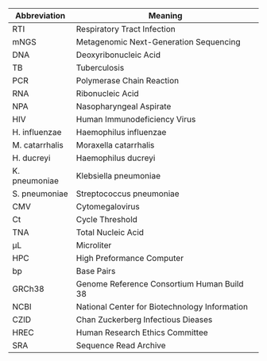 | Abbreviation       | Meaning                                      |
|--------------------|----------------------------------------------|
| RTI               | Respiratory Tract Infection                  |
| mNGS              | Metagenomic Next-Generation Sequencing       |
| DNA               | Deoxyribonucleic Acid                        |
| TB                | Tuberculosis                                 |
| PCR               | Polymerase Chain Reaction                    |
| RNA               | Ribonucleic Acid                             |
| NPA               | Nasopharyngeal Aspirate                      |
| HIV               | Human Immunodeficiency Virus                 |
| H. influenzae     | Haemophilus influenzae                       |
| M. catarrhalis    | Moraxella catarrhalis                        |
| H. ducreyi        | Haemophilus ducreyi                          |
| K. pneumoniae     | Klebsiella pneumoniae                        |
| S. pneumoniae     | Streptococcus pneumoniae                     |
| CMV               | Cytomegalovirus                              |
| Ct                | Cycle Threshold                              |
| TNA               | Total Nucleic Acid                           |
| µL                | Microliter                                   |
| HPC               | High Preformance Computer                    |
| bp                | Base Pairs                                   |
| GRCh38            | Genome Reference Consortium Human Build 38   |
| NCBI              | National Center for Biotechnology Information|
| CZID              | Chan Zuckerberg Infectious Dieases            |
| HREC              | Human Research Ethics Committee              |
| SRA               | Sequence Read Archive                        |
